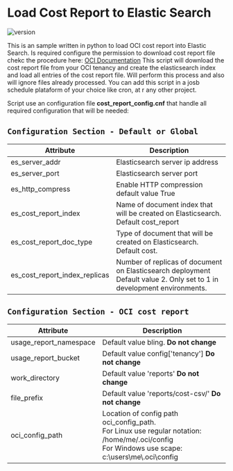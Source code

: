 # Load Cost Report to Elastic Search

![version][load_cost_es]

This is an sample written in python to load OCI cost report into Elastic Search.
Is required configure the permission to download cost report file chekc the procedure here: [OCI Documentation](https://docs.oracle.com/en-us/iaas/Content/Billing/Tasks/accessingusagereports.htm)
This script will download the cost report file from your OCI tenancy and create the elasticsearch index and load all entries of the cost report file. Will perform this process and also will ignore files already processed. You can add this script in a josb schedule plataform of your choice like cron, at r any other project.

Script use an configuration file __cost_report_config.cnf__ that handle all required configuration that will be needed:

## `Configuration Section - Default or Global`
Attribute | Description
--------- | -----------
es_server_addr | Elasticsearch server ip address
es_server_port | Elasticsearch server port
es_http_compress | Enable HTTP compression default value True
es_cost_report_index | Name of document index that will be created on Elasticsearch. Default cost_report
es_cost_report_doc_type | Type of document that will be created on Elasticsearch. Default cost.
es_cost_report_index_replicas | Number of replicas of document on Elasticsearch deployment Default value 2. Only set to 1 in development environments.


## `Configuration Section - OCI cost report`
Attribute | Description
--------- | -----------
usage_report_namespace | Default value bling. **Do not change**
usage_report_bucket |  Default value config['tenancy'] **Do not change**
work_directory  | Default value 'reports' **Do not change**
file_prefix | Default value 'reports/cost-csv/' **Do not change**
oci_config_path | Location of config path oci_config_path.  <br> For Linux use regular notation: /home/me/.oci/config <br> For Windows use scape: c:\\users\\me\\.oci\\config








<!-- Markdown link & img dfn's -->
[load_cost_es]: https://img.shields.io/badge/load_cost_es-1.0-brightgreen

